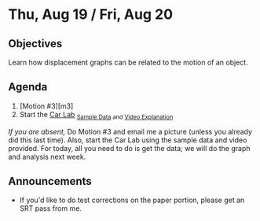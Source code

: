 Thu, Aug 19 / Fri, Aug 20
=====================

Objectives
------------
Learn how displacement graphs can be related to the motion of an object.

Agenda  
---------  

1. [Motion #3][m3]
3. Start the [Car Lab][lab] <sub>[Sample Data][data] and [Video Explanation][vid]</sub>

*If you are absent,* Do Motion #3 and email me a picture (unless you already did this last time).  Also, start the Car Lab using the sample data and video provided.  For today, all you need to do is get the data; we will do the graph and analysis next week.


Announcements
-------------  
- If you'd like to do test corrections on the paper portion, please get an SRT pass from me.

[lab]: https://avon.schoology.com/course/5138386942/materials/gp/5218294314
[data]: https://avon.schoology.com/course/5138386942/materials/gp/5218294376
[vid]: https://flipgrid.com/s/db3eacca55df
<!--stackedit_data:
eyJoaXN0b3J5IjpbMTQ4MTQzNjMxMCwtMTI4MDk1MDEzNCwtMz
Y3Njg4MDkxLDkyNDM5MzAwNiwtMTczODU2NjgsMTM5MDk0NjY1
MCwtODE3MDUzMDEzLC0xNTY3MDU4MzU1LDIwMjQ3NTI1MjQsMT
g4NjY0NzE0MCwtMjcyMDM4MjcsMTMwMzMzNDgyNywxNTUxOTUz
MTM2LC0xMTA2MTk3NTE1LC0xMjgxNzQyMjM2LDE4NDkxMTc4MD
UsOTA4OTAxMDU4LDkxMzk4Nzk2NiwxNTI5OTQ2MDU4LDE2OTIy
NDg3NTFdfQ==
-->